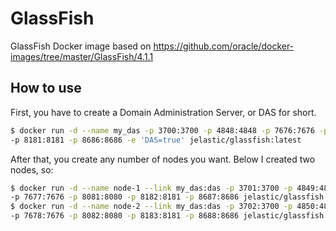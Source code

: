 # GlassFish

GlassFish Docker image based on https://github.com/oracle/docker-images/tree/master/GlassFish/4.1.1

## How to use

First, you have to create a Domain Administration Server, or DAS for short.

```bash
$ docker run -d --name my_das -p 3700:3700 -p 4848:4848 -p 7676:7676 -p 8080:8080 \
-p 8181:8181 -p 8686:8686 -e 'DAS=true' jelastic/glassfish:latest
```

After that, you create any number of nodes you want. Below I created two nodes, so:

```bash
$ docker run -d --name node-1 --link my_das:das -p 3701:3700 -p 4849:4848 \
-p 7677:7676 -p 8081:8080 -p 8182:8181 -p 8687:8686 jelastic/glassfish:latest
$ docker run -d --name node-2 --link my_das:das -p 3702:3700 -p 4850:4848 \
-p 7678:7676 -p 8082:8080 -p 8183:8181 -p 8688:8686 jelastic/glassfish:latest
```

